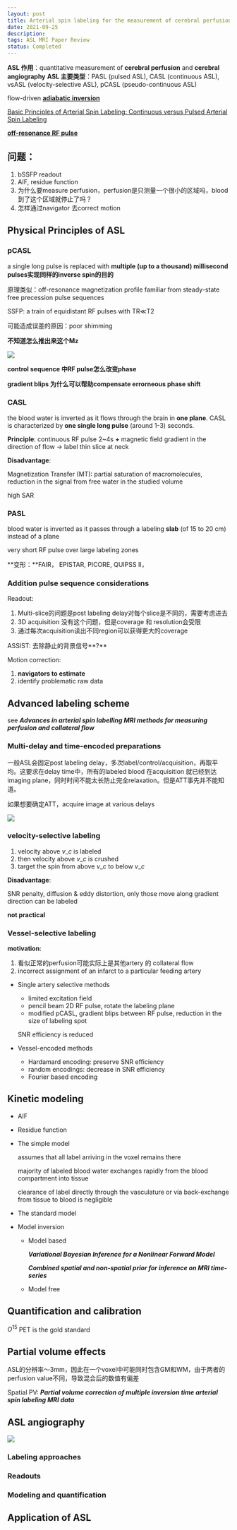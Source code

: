 ```yaml
---
layout: post
title: Arterial spin labeling for the measurement of cerebral perfusion and angiography
date: 2021-09-25
description: 
tags: ASL MRI Paper Review
status: Completed
---
```


**ASL 作用**：quantitative measurement of **cerebral perfusion** and **cerebral angiography**
**ASL 主要类型**：PASL (pulsed ASL), CASL (continuous ASL), vsASL (velocity-selective ASL), pCASL (pseudo-continuous ASL)

flow-driven **[adiabatic inversion](http://mriquestions.com/adiabatic-excitation.html)** 

[Basic Principles of Arterial Spin Labeling: Continuous versus Pulsed Arterial Spin Labeling](https://radiologykey.com/basic-principles-of-arterial-spin-labeling-continuous-versus-pulsed-arterial-spin-labeling/)

[**off-resonance RF pulse**](http://mriquestions.com/off-resonance.html)

## **问题：**

1. bSSFP readout
2. AIF, residue function
3. 为什么要measure perfusion，perfusion是只测量一个很小的区域吗，blood到了这个区域就停止了吗？
4. 怎样通过navigator 去correct motion

## Physical Principles of ASL

### pCASL

a single long pulse is replaced with **multiple (up to a thousand) millisecond pulses实现同样的inverse spin的目的**

原理类似：off-resonance magnetization profile familiar from steady-state free precession pulse sequences

SSFP: a train of equidistant RF pulses with TR$\ll$T2

可能造成误差的原因：poor shimming

**不知道怎么推出来这个Mz**

<div class="row mt-3"><div class="col-sm mt-3 mt-md-0"><img class="img-fluid rounded z-depth-1" src="{{ site.baseurl }}/assets/img/Arterial%20spin%20labeling%20for%20the%20measurement%20of%20cere%20154e90dbf9c8463e9136e93a1758a914/Untitled.png" data-zoomable></div></div>

**control sequence 中RF pulse怎么改变phase**

**gradient blips 为什么可以帮助compensate errorneous phase shift**

### CASL

the blood water is inverted as it flows through the brain in **one plane**. CASL is characterized by **one single long pulse** (around 1-3) seconds.

**Principle**: continuous RF pulse 2~4s **+** magnetic field gradient in the direction of flow → label thin slice at neck

**Disadvantage**: 

Magnetization Transfer (MT): partial saturation of macromolecules, reduction in the signal from free water in the studied volume

high SAR

### PASL

blood water is inverted as it passes through a labeling **slab** (of 15 to 20 cm) instead of a plane

very short RF pulse over large labeling zones

**变形：**FAIR， EPISTAR, PICORE, QUIPSS II，

### Addition pulse sequence considerations

Readout:

1. Multi-slice的问题是post labeling delay对每个slice是不同的，需要考虑进去
2. 3D acquisition 没有这个问题，但是coverage 和 resolution会受限
3. 通过每次acquisition读出不同region可以获得更大的coverage

ASSIST: 去除静止的背景信号**?**

Motion correction: 

1. **navigators to estimate**
2. identify problematic raw data

## Advanced labeling scheme

see ***Advances in arterial spin labelling MRI methods for measuring perfusion and collateral flow***

### Multi-delay and time-encoded preparations

一般ASL会固定post labeling delay，多次label/control/acquisition，再取平均。这要求在delay time中，所有的labeled blood 在acquisition 就已经到达 imaging plane，同时时间不能太长防止完全relaxation。但是ATT事先并不能知道。

如果想要确定ATT，acquire image at various delays

<div class="row mt-3"><div class="col-sm mt-3 mt-md-0"><img class="img-fluid rounded z-depth-1" src="{{ site.baseurl }}/assets/img/Arterial%20spin%20labeling%20for%20the%20measurement%20of%20cere%20154e90dbf9c8463e9136e93a1758a914/Untitled%201.png" data-zoomable></div></div>

### velocity-selective labeling

1. velocity above $v\_c$ is labeled
2. then velocity above $v\_c$ is crushed
3. target the spin from above $v\_c$ to below $v\_c$

**Disadvantage**:

SNR penalty, diffusion & eddy distortion, only those move along gradient direction can be labeled

**not practical**

### Vessel-selective labeling

**motivation**:

1. 看似正常的perfusion可能实际上是其他artery 的 collateral flow
2. incorrect assignment of an infarct to a particular feeding artery

- Single artery selective methods
    - limited excitation field
    - pencil beam 2D RF pulse, rotate the labeling plane
    - modified pCASL, gradient blips between RF pulse, reduction in the size of labeling spot

    SNR efficiency is reduced

- Vessel-encoded methods
    - Hardamard encoding: preserve SNR efficiency
    - random encodings: decrease in SNR efficiency
    - Fourier based encoding

## Kinetic modeling

- AIF

- Residue function

- The simple model

    assumes that all label arriving in the voxel remains there

    majority of labeled blood water exchanges rapidly from the blood compartment into tissue

    clearance of label directly through the vasculature or via back-exchange from tissue to blood is negligible

- The standard model

- Model inversion
    - Model based

        ***Variational Bayesian Inference for a Nonlinear Forward Model***

        ***Combined spatial and non-spatial prior for inference on MRI time-series***

    - Model free

## Quantification and calibration

$O^{15}$ PET is the gold standard

## Partial volume effects

ASL的分辨率～3mm，因此在一个voxel中可能同时包含GM和WM，由于两者的perfusion value不同，导致混合后的数值有偏差

Spatial PV: ***Partial volume correction of multiple inversion time arterial spin labeling MRI data***

## ASL angiography

<div class="row mt-3"><div class="col-sm mt-3 mt-md-0"><img class="img-fluid rounded z-depth-1" src="{{ site.baseurl }}/assets/img/Arterial%20spin%20labeling%20for%20the%20measurement%20of%20cere%20154e90dbf9c8463e9136e93a1758a914/Untitled%202.png" data-zoomable></div></div>

### Labeling approaches

### Readouts

### Modeling and quantification

## Application of ASL